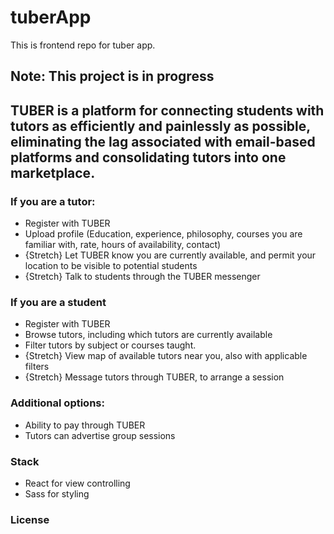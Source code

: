tuberApp
=====================

This is frontend repo for tuber app.

## Note: This project is in progress

## TUBER is a platform for connecting students with tutors as efficiently and painlessly as possible, eliminating the lag associated with email-based platforms and consolidating tutors into one marketplace.


### If you are a tutor:
- Register with TUBER
- Upload profile (Education, experience, philosophy, courses you are familiar with, rate, hours of availability, contact)
- {Stretch} Let TUBER know you are currently available, and permit your location to be visible to potential students
- {Stretch} Talk to students through the TUBER messenger


### If you are a student
- Register with TUBER
- Browse tutors, including which tutors are currently available
- Filter tutors by subject or courses taught.
- {Stretch} View map of available tutors near you, also with applicable filters
- {Stretch} Message tutors through TUBER, to arrange a session


### Additional options: 
- Ability to pay through TUBER
- Tutors can advertise group sessions


### Stack
- React for view controlling
- Sass for styling


### License
